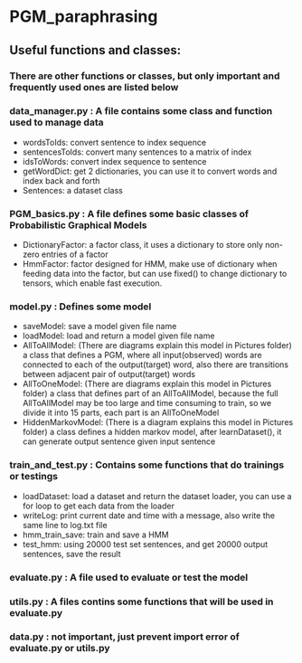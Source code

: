 # PGM_paraphrasing

## Useful functions and classes:
### There are other functions or classes, but only important and frequently used ones are listed below
### data_manager.py : A file contains some class and function used to manage data
- wordsToIds: convert sentence to index sequence
- sentencesToIds: convert many sentences to a matrix of index
- idsToWords: convert index sequence to sentence
- getWordDict: get 2 dictionaries, you can use it to convert words and index back and forth
- Sentences: a dataset class
### PGM_basics.py : A file defines some basic classes of Probabilistic Graphical Models
- DictionaryFactor: a factor class, it uses a dictionary to store only non-zero entries of a factor
- HmmFactor: factor designed for HMM, make use of dictionary when feeding data into the factor, but can use fixed() to change dictionary to tensors, which enable fast execution.
### model.py : Defines some model
- saveModel: save a model given file name
- loadModel: load and return a model given file name
- AllToAllModel: (There are diagrams explain this model in Pictures folder) a class that defines a PGM, where all input(observed) words are connected to each of the output(target) word, also there are transitions between adjacent pair of output(target) words
- AllToOneModel: (There are diagrams explain this model in Pictures folder) a class that defines part of an AllToAllModel, because the full AllToAllModel may be too large and time consuming to train, so we divide it into 15 parts, each part is an AllToOneModel
- HiddenMarkovModel: (There is a diagram explains this model in Pictures folder) a class defines a hidden markov model, after learnDataset(), it can generate output sentence given input sentence
### train_and_test.py : Contains some functions that do trainings or testings
- loadDataset: load a dataset and return the dataset loader, you can use a for loop to get each data from the loader
- writeLog: print current date and time with a message, also write the same line to log.txt file
- hmm_train_save: train and save a HMM
- test_hmm: using 20000 test set sentences, and get 20000 output sentences, save the result
### evaluate.py : A file used to evaluate or test the model
### utils.py : A files contins some functions that will be used in evaluate.py
### data.py : not important, just prevent import error of evaluate.py or utils.py
